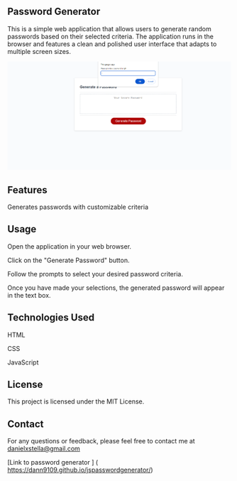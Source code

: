 ## Password Generator
This is a simple web application that allows users to generate random passwords based on their selected criteria. The application runs in the browser and features a clean and polished user interface that adapts to multiple screen sizes.


![Password Generator](images/pgenerator.PNG)

## Features 
Generates passwords with customizable criteria

## Usage 
Open the application in your web browser.

Click on the "Generate Password" button.

Follow the prompts to select your desired password criteria.

Once you have made your selections, the generated password will appear in the text box.

## Technologies Used

HTML

CSS

JavaScript

## License 
This project is licensed under the MIT License.

## Contact 
For any questions or feedback, please feel free to contact me at danielxstella@gmail.com


[Link to password generator ] ( https://dann9109.github.io/jspasswordgenerator/)